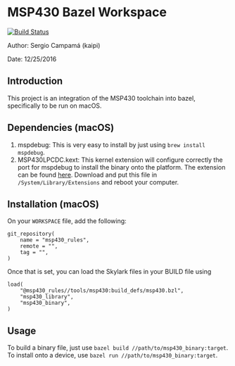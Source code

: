 MSP430 Bazel Workspace
======================

[![Build Status](https://travis-ci.org/sergiocampama/bazel-msp430.svg?branch=master)](https://travis-ci.org/sergiocampama/bazel-msp430)

Author: Sergio Campamá (kaipi)

Date: 12/25/2016

Introduction
------------

This project is an integration of the MSP430 toolchain into bazel, specifically
to be run on macOS.

Dependencies (macOS)
--------------------

1. mspdebug: This is very easy to install by just using `brew install mspdebug`.
1. MSP430LPCDC.kext: This kernel extension will configure correctly the port for
                     mspdebug to install the binary onto the platform. The
                     extension can be found
                     [here](https://code.google.com/archive/p/msp430lpcdc/downloads).
                     Download and put this file in `/System/Library/Extensions`
                     and reboot your computer.

Installation (macOS)
-------------------

On your `WORKSPACE` file, add the following:

```
git_repository(
    name = "msp430_rules",
    remote = "",
    tag = "",
)
```

Once that is set, you can load the Skylark files in your BUILD file using

```
load(
    "@msp430_rules//tools/msp430:build_defs/msp430.bzl",
    "msp430_library",
    "msp430_binary",
)
```

Usage
-----

To build a binary file, just use `bazel build //path/to/msp430_binary:target`.
To install onto a device, use `bazel run //path/to/msp430_binary:target`.
